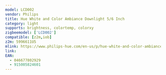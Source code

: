 ```yaml
---
model: LCD002
vendor: Philips
title: Hue White and Color Ambiance Downlight 5/6 Inch
category: light
supports: brightness, colortemp, colorxy
zigbeemodel: ['LCD002']
compatible: [z2m,iob]
z2m: 5996611U5
mlink: https://www.philips-hue.com/en-us/p/hue-white-and-color-ambiance-downlight-5-6-inch/5996611U5
link:
EAN:
  - 046677802929
  - 915005824601
---
```

